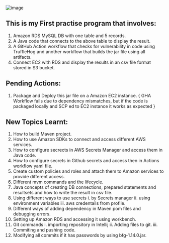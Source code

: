 ![image](https://github.com/user-attachments/assets/829fee19-435e-467a-8397-d052be59f9a4)



## ****This is my First practise program that involves:****
1. Amazon RDS MySQL DB with one table and 5 records.
2. A Java code that connects to the above table to display the result.
3. A GitHub Action workflow that checks for vulnerability in code using TruffleHog and another workflow that builds the jar file using all artifacts.
4. Connect EC2 with RDS and display the results in an csv file format stored in S3 bucket.

## ****Pending Actions:****

1. Package and Deploy this jar file on a Amazon EC2 instance. { GHA Workflow fails due to dependency mismatches, but if the code is packaged locally and SCP ed  to EC2 instance it works as expected }



## ****New Topics Learnt:****

1. How to build Maven project.
2. How to use Amazon SDKs to connect and access different AWS services.
3. How to configure secrects in AWS Secrets Manager and access them in Java code.
4. How to configure secrets in Github secrets and access then in Actions workflow yaml file.
5. Create custom policies and roles and attach them to Amazon services to provide different access.
6. Different mvm commands and the lifecycle.
7. Java concepts of creating DB connections, prepared statements and resultsets and how to write the result in csv file.
8. Using different ways to use secrets i. by Secrets manager ii. using environment variables iii. aws credentails from profile.
9. Different ways of adding dependency in Maven pom files and debugging errors.
10. Setting up Amazon RDS and accessing it using workbench.
11. Git commands i. importing repository in Intellij ii. Adding files to git. iii. Commiting and pushing code.
12. Modifying all commits if it has passwords by using bfg-1.14.0.jar.

